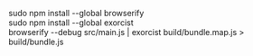 sudo npm install --global browserify
<br>
sudo npm install --global exorcist
<br>
browserify --debug src/main.js | exorcist build/bundle.map.js > build/bundle.js